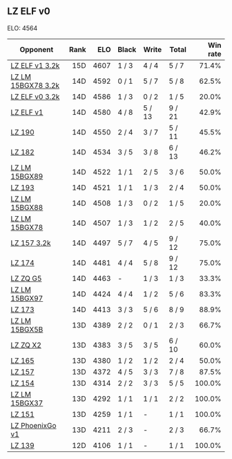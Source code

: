 ## LZ ELF v0 ##

ELO: 4564

Opponent | Rank | ELO | Black | Write | Total | Win rate
---------|-----:|----:|-------|-------|-------|-------:
[LZ ELF v1 3.2k](LZ%20ELF%20v1%203.2k.md) | 15D | 4607 | 1 / 3 | 4 / 4 | 5 / 7 | 71.4%
[LZ LM 15BGX78 3.2k](LZ%20LM%2015BGX78%203.2k.md) | 14D | 4592 | 0 / 1 | 5 / 7 | 5 / 8 | 62.5%
[LZ ELF v0 3.2k](LZ%20ELF%20v0%203.2k.md) | 14D | 4586 | 1 / 3 | 0 / 2 | 1 / 5 | 20.0%
[LZ ELF v1](LZ%20ELF%20v1.md) | 14D | 4580 | 4 / 8 | 5 / 13 | 9 / 21 | 42.9%
[LZ 190](LZ%20190.md) | 14D | 4550 | 2 / 4 | 3 / 7 | 5 / 11 | 45.5%
[LZ 182](LZ%20182.md) | 14D | 4534 | 3 / 5 | 3 / 8 | 6 / 13 | 46.2%
[LZ LM 15BGX89](LZ%20LM%2015BGX89.md) | 14D | 4522 | 1 / 1 | 2 / 5 | 3 / 6 | 50.0%
[LZ 193](LZ%20193.md) | 14D | 4521 | 1 / 1 | 1 / 3 | 2 / 4 | 50.0%
[LZ LM 15BGX88](LZ%20LM%2015BGX88.md) | 14D | 4508 | 1 / 3 | 0 / 2 | 1 / 5 | 20.0%
[LZ LM 15BGX78](LZ%20LM%2015BGX78.md) | 14D | 4507 | 1 / 3 | 1 / 2 | 2 / 5 | 40.0%
[LZ 157 3.2k](LZ%20157%203.2k.md) | 14D | 4497 | 5 / 7 | 4 / 5 | 9 / 12 | 75.0%
[LZ 174](LZ%20174.md) | 14D | 4481 | 4 / 4 | 5 / 8 | 9 / 12 | 75.0%
[LZ ZQ G5](LZ%20ZQ%20G5.md) | 14D | 4463 | - | 1 / 3 | 1 / 3 | 33.3%
[LZ LM 15BGX97](LZ%20LM%2015BGX97.md) | 14D | 4424 | 4 / 4 | 1 / 2 | 5 / 6 | 83.3%
[LZ 173](LZ%20173.md) | 14D | 4413 | 3 / 3 | 5 / 6 | 8 / 9 | 88.9%
[LZ LM 15BGX5B](LZ%20LM%2015BGX5B.md) | 13D | 4389 | 2 / 2 | 0 / 1 | 2 / 3 | 66.7%
[LZ ZQ X2](LZ%20ZQ%20X2.md) | 13D | 4383 | 3 / 5 | 3 / 5 | 6 / 10 | 60.0%
[LZ 165](LZ%20165.md) | 13D | 4380 | 1 / 2 | 1 / 2 | 2 / 4 | 50.0%
[LZ 157](LZ%20157.md) | 13D | 4372 | 4 / 5 | 3 / 3 | 7 / 8 | 87.5%
[LZ 154](LZ%20154.md) | 13D | 4314 | 2 / 2 | 3 / 3 | 5 / 5 | 100.0%
[LZ LM 15BGX37](LZ%20LM%2015BGX37.md) | 13D | 4292 | 1 / 1 | 1 / 1 | 2 / 2 | 100.0%
[LZ 151](LZ%20151.md) | 13D | 4259 | 1 / 1 | - | 1 / 1 | 100.0%
[LZ PhoenixGo v1](LZ%20PhoenixGo%20v1.md) | 13D | 4211 | 2 / 3 | - | 2 / 3 | 66.7%
[LZ 139](LZ%20139.md) | 12D | 4106 | 1 / 1 | - | 1 / 1 | 100.0%
